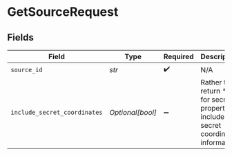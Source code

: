 # GetSourceRequest


## Fields

| Field                                                                                  | Type                                                                                   | Required                                                                               | Description                                                                            |
| -------------------------------------------------------------------------------------- | -------------------------------------------------------------------------------------- | -------------------------------------------------------------------------------------- | -------------------------------------------------------------------------------------- |
| `source_id`                                                                            | *str*                                                                                  | :heavy_check_mark:                                                                     | N/A                                                                                    |
| `include_secret_coordinates`                                                           | *Optional[bool]*                                                                       | :heavy_minus_sign:                                                                     | Rather than return *** for secret properties include the secret coordinate information |